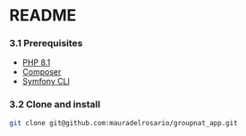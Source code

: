 # README

### 3.1 <a name='Prerequisites'>Prerequisites</a>
- [PHP 8.1](https://¡www.php.net/downloads.php)
- [Composer](https://getcomposer.org/)
- [Symfony CLI](https://symfony.com/download)

### 3.2 <a name="Cloneandinstall">Clone and install</a>
```bash
git clone git@github.com:mauradelrosario/groupnat_app.git

```